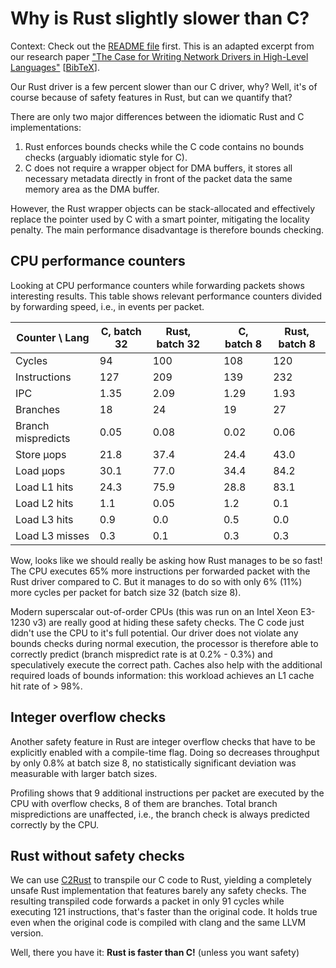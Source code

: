# Why is Rust slightly slower than C?

Context: Check out the [README file](README.md) first. This is an adapted excerpt from our research paper ["The Case for Writing Network Drivers in High-Level Languages"](https://www.net.in.tum.de/fileadmin/bibtex/publications/papers/the-case-for-writing-network-drivers-in-high-level-languages.pdf) [[BibTeX](https://www.net.in.tum.de/publications/bibtex/highleveldrivers.bib)].

Our Rust driver is a few percent slower than our C driver, why? Well, it's of course because of safety features in Rust, but can we quantify that?

There are only two major differences between the idiomatic Rust and C implementations:

1. Rust enforces bounds checks while the C code contains no bounds checks (arguably idiomatic style for C).
2. C does not require a wrapper object for DMA buffers, it stores all necessary metadata directly in front of the packet data the same memory area as the DMA buffer.

However, the Rust wrapper objects can be stack-allocated and effectively replace the pointer used by C with a smart pointer, mitigating the locality penalty.
The main performance disadvantage is therefore bounds checking.

## CPU performance counters

Looking at CPU performance counters while forwarding packets shows interesting results.
This table shows relevant performance counters divided by forwarding speed, i.e., in events per packet.


| **Counter** \ **Lang**| C, batch 32 | Rust, batch 32 |    | C, batch 8 | Rust, batch 8 |
|-----------------------|-------------|----------------|----|------------|---------------|
| Cycles                | 94          | 100            |    | 108        | 120           |
| Instructions          | 127         | 209            |    | 139        | 232           |
| IPC                   | 1.35        | 2.09           |    | 1.29       | 1.93          |
| Branches              | 18          | 24             |    | 19         | 27            |
| Branch mispredicts    | 0.05        | 0.08           |    | 0.02       | 0.06          |
| Store µops            | 21.8        | 37.4           |    | 24.4       | 43.0          |
| Load µops             | 30.1        | 77.0           |    | 34.4       | 84.2          |
| Load L1 hits          | 24.3        | 75.9           |    | 28.8       | 83.1          |
| Load L2 hits          | 1.1         | 0.05           |    | 1.2        | 0.1           |
| Load L3 hits          | 0.9         | 0.0            |    | 0.5        | 0.0           |
| Load L3 misses        | 0.3         | 0.1            |    | 0.3        | 0.3           |

Wow, looks like we should really be asking how Rust manages to be so fast! The CPU executes 65% more instructions per forwarded packet with the Rust driver compared to C.
But it manages to do so with only 6% (11%) more cycles per packet for batch size 32 (batch size 8).

Modern superscalar out-of-order CPUs (this was run on an Intel Xeon E3-1230 v3) are really good at hiding these safety checks. The C code just didn't use the CPU to it's full potential.
Our driver does not violate any bounds checks during normal execution, the processor is therefore able to correctly predict (branch mispredict rate is at 0.2% - 0.3%) and speculatively execute the correct path.
Caches also help with the additional required loads of bounds information: this workload achieves an L1 cache hit rate of > 98%.

## Integer overflow checks

Another safety feature in Rust are integer overflow checks that have to be explicitly enabled with a compile-time flag.
Doing so decreases throughput by only 0.8% at batch size 8, no statistically significant deviation was measurable with larger batch sizes.

Profiling shows that 9 additional instructions per packet are executed by the CPU with overflow checks, 8 of them are branches.
Total branch mispredictions are unaffected, i.e., the  branch check is always predicted correctly by the CPU.

## Rust without safety checks

We can use [C2Rust](https://github.com/immunant/c2rust) to transpile our C code to Rust, yielding a completely unsafe Rust implementation that features barely any safety checks. The resulting transpiled code forwards a packet in only 91 cycles while executing 121 instructions, that's faster than the original code. It holds true even when the original code is compiled with clang and the same LLVM version.

Well, there you have it: **Rust is faster than C!** (unless you want safety)



